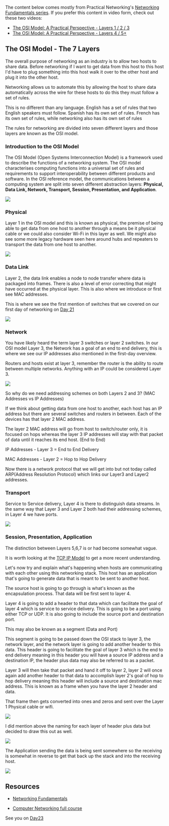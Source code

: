 The content below comes mostly from Practical Networking's [Networking Fundamentals series](https://www.youtube.com/playlist?list=PLIFyRwBY_4bRLmKfP1KnZA6rZbRHtxmXi). If you prefer this content in video form, check out these two videos:

* [The OSI Model: A Practical Perspective - Layers 1 / 2 / 3](https://www.youtube.com/watch?v=LkolbURrtTs&list=PLIFyRwBY_4bRLmKfP1KnZA6rZbRHtxmXi&index=3)
* [The OSI Model: A Practical Perspective - Layers 4 / 5+](https://www.youtube.com/watch?v=0aGqGKrRE0g&list=PLIFyRwBY_4bRLmKfP1KnZA6rZbRHtxmXi&index=4)

## The OSI Model - The 7 Layers

The overall purpose of networking as an industry is to allow two hosts to share data. Before networking if I want to get data from this host to this host I'd have to plug something into this host walk it over to the other host and plug it into the other host.

Networking allows us to automate this by allowing the host to share data automatically across the wire for these hosts to do this they must follow a set of rules.

This is no different than any language. English has a set of rules that two English speakers must follow. Spanish has its own set of rules. French has its own set of rules, while networking also has its own set of rules

The rules for networking are divided into seven different layers and those layers are known as the OSI model.

### Introduction to the OSI Model

The OSI Model (Open Systems Interconnection Model) is a framework used to describe the functions of a networking system. The OSI model characterises computing functions into a universal set of rules and requirements to support interoperability between different products and software. In the OSI reference model, the communications between a computing system are split into seven different abstraction layers: **Physical, Data Link, Network, Transport, Session, Presentation, and Application**.

![](Images/Day22_Networking1.png)

### Physical

Layer 1 in the OSI model and this is known as physical, the premise of being able to get data from one host to another through a means be it physical cable or we could also consider Wi-Fi in this layer as well. We might also see some more legacy hardware seen here around hubs and repeaters to transport the data from one host to another.

![](Images/Day22_Networking2.png)

### Data Link

Layer 2, the data link enables a node to node transfer where data is packaged into frames. There is also a level of error correcting that might have occurred at the physical layer. This is also where we introduce or first see MAC addresses.

This is where we see the first mention of switches that we covered on our first day of networking on [Day 21](day21.md)

![](Images/Day22_Networking3.png)

### Network

You have likely heard the term layer 3 switches or layer 2 switches. In our OSI model Layer 3, the Network has a goal of an end to end delivery, this is where we see our IP addresses also mentioned in the first-day overview.

Routers and hosts exist at layer 3, remember the router is the ability to route between multiple networks. Anything with an IP could be considered Layer 3.

![](Images/Day22_Networking4.png)

So why do we need addressing schemes on both Layers 2 and 3? (MAC Addresses vs IP Addresses)

If we think about getting data from one host to another, each host has an IP address but there are several switches and routers in between. Each of the devices has that layer 2 MAC address.

The layer 2 MAC address will go from host to switch/router only, it is focused on hops whereas the layer 3 IP addresses will stay with that packet of data until it reaches its end host. (End to End)

IP Addresses - Layer 3 = End to End Delivery

MAC Addresses - Layer 2 = Hop to Hop Delivery

Now there is a network protocol that we will get into but not today called ARP(Address Resolution Protocol) which links our Layer3 and Layer2 addresses.

### Transport

Service to Service delivery, Layer 4 is there to distinguish data streams. In the same way that Layer 3 and Layer 2 both had their addressing schemes, in Layer 4 we have ports.

![](Images/Day22_Networking5.png)

### Session, Presentation, Application

The distinction between Layers 5,6,7 is or had become somewhat vague.

It is worth looking at the [TCP IP Model](https://www.geeksforgeeks.org/tcp-ip-model/) to get a more recent understanding.

Let's now try and explain what's happening when hosts are communicating with each other using this networking stack. This host has an application that's going to generate data that is meant to be sent to another host.

The source host is going to go through is what's known as the encapsulation process. That data will be first sent to layer 4.

Layer 4 is going to add a header to that data which can facilitate the goal of layer 4 which is service to service delivery. This is going to be a port using either TCP or UDP. It is also going to include the source port and destination port.

This may also be known as a segment (Data and Port)

This segment is going to be passed down the OSI stack to layer 3, the network layer, and the network layer is going to add another header to this data.
This header is going to facilitate the goal of layer 3 which is the end to end delivery meaning in this header you will have a source IP address and a destination IP, the header plus data may also be referred to as a packet.

Layer 3 will then take that packet and hand it off to layer 2, layer 2 will once again add another header to that data to accomplish layer 2's goal of hop to hop delivery meaning this header will include a source and destination mac address.
This is known as a frame when you have the layer 2 header and data.

That frame then gets converted into ones and zeros and sent over the Layer 1 Physical cable or wifi.

![](Images/Day22_Networking6.png)

I did mention above the naming for each layer of header plus data but decided to draw this out as well.

![](Images/Day22_Networking7.png)

The Application sending the data is being sent somewhere so the receiving is somewhat in reverse to get that back up the stack and into the receiving host.

![](Images/Day22_Networking8.png)

## Resources

* [Networking Fundamentals](https://www.youtube.com/playlist?list=PLIFyRwBY_4bRLmKfP1KnZA6rZbRHtxmXi)
- [Computer Networking full course](https://www.youtube.com/watch?v=IPvYjXCsTg8)

See you on [Day23](day23.md)
